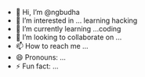 - 👋 Hi, I’m @ngbudha
- 👀 I’m interested in ... learning hacking
- 🌱 I’m currently learning ...coding
- 💞️ I’m looking to collaborate on ...
- 📫 How to reach me ...
- 😄 Pronouns: ...
- ⚡ Fun fact: ...

<!---
ngbudha/ngbudha is a ✨ special ✨ repository because its `README.md` (this file) appears on your GitHub profile.
You can click the Preview link to take a look at your changes.
--->
